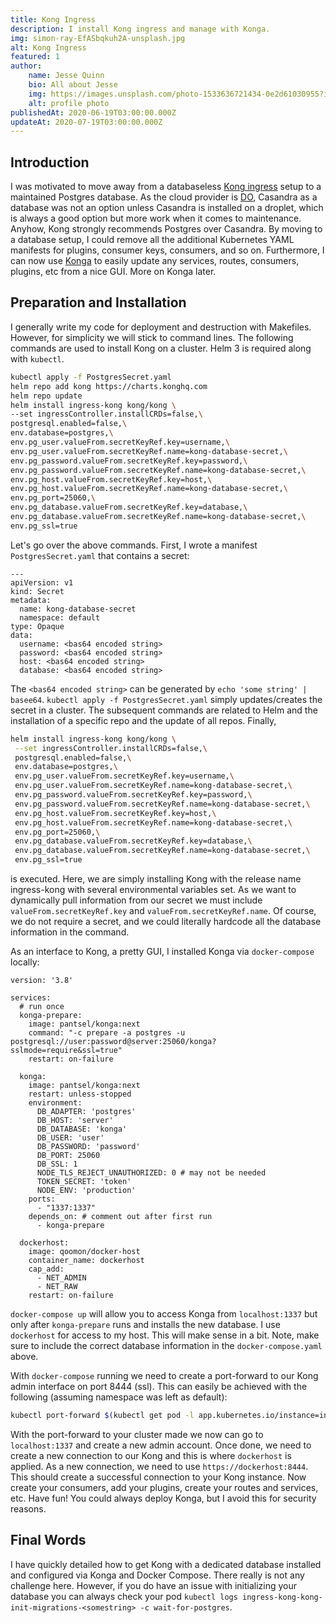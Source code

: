```yaml
---
title: Kong Ingress
description: I install Kong ingress and manage with Konga.
img: simon-ray-EfASbqkuh2A-unsplash.jpg
alt: Kong Ingress
featured: 1
author: 
    name: Jesse Quinn
    bio: All about Jesse
    img: https://images.unsplash.com/photo-1533636721434-0e2d61030955?ixlib=rb-1.2.1&ixid=eyJhcHBfaWQiOjEyMDd9&auto=format&fit=crop&w=2550&q=80
    alt: profile photo
publishedAt: 2020-06-19T03:00:00.000Z
updateAt: 2020-07-19T03:00:00.000Z
---
```



## Introduction
I was motivated to move away from a databaseless [Kong ingress](https://github.com/Kong/kubernetes-ingress-controller) 
setup to a maintained Postgres database. As the cloud provider is [DO](https://m.do.co/c/6ceb645458ec),
Casandra as a database was not an option unless Casandra is installed on a droplet, which is always a good option but more work when it comes
to maintenance. Anyhow, Kong strongly recommends Postgres over Casandra. By moving to a database setup, I 
could remove all the additional Kubernetes YAML manifests for plugins, consumer keys, consumers, and so on. Furthermore, I can now use
[Konga](https://pantsel.github.io/konga/) to easily update any services, routes, consumers, plugins, etc from a nice GUI. More on Konga later.

## Preparation and Installation
I generally write my code for deployment and destruction with Makefiles. However, for simplicity we will stick to command lines.
The following commands are used to install Kong on a cluster. Helm 3 is required along with `kubectl`.

```bash
kubectl apply -f PostgresSecret.yaml
helm repo add kong https://charts.konghq.com
helm repo update
helm install ingress-kong kong/kong \
--set ingressController.installCRDs=false,\
postgresql.enabled=false,\
env.database=postgres,\
env.pg_user.valueFrom.secretKeyRef.key=username,\
env.pg_user.valueFrom.secretKeyRef.name=kong-database-secret,\
env.pg_password.valueFrom.secretKeyRef.key=password,\
env.pg_password.valueFrom.secretKeyRef.name=kong-database-secret,\
env.pg_host.valueFrom.secretKeyRef.key=host,\
env.pg_host.valueFrom.secretKeyRef.name=kong-database-secret,\
env.pg_port=25060,\
env.pg_database.valueFrom.secretKeyRef.key=database,\
env.pg_database.valueFrom.secretKeyRef.name=kong-database-secret,\
env.pg_ssl=true
```

Let's go over the above commands. First, I wrote a manifest `PostgresSecret.yaml` that contains a secret:

```yaml[PostgresSecret.yaml]
---
apiVersion: v1
kind: Secret
metadata:
  name: kong-database-secret
  namespace: default
type: Opaque
data:
  username: <bas64 encoded string>
  password: <bas64 encoded string>
  host: <bas64 encoded string>
  database: <bas64 encoded string>
``` 

The `<bas64 encoded string>` can be generated by `echo 'some string' | basee64`. `kubectl apply -f PostgresSecret.yaml` simply updates/creates 
the secret in a cluster. The subsequent commands are related to Helm and the installation of a specific repo and the update of all repos. Finally,
 
```bash
helm install ingress-kong kong/kong \
 --set ingressController.installCRDs=false,\
 postgresql.enabled=false,\
 env.database=postgres,\
 env.pg_user.valueFrom.secretKeyRef.key=username,\
 env.pg_user.valueFrom.secretKeyRef.name=kong-database-secret,\
 env.pg_password.valueFrom.secretKeyRef.key=password,\
 env.pg_password.valueFrom.secretKeyRef.name=kong-database-secret,\
 env.pg_host.valueFrom.secretKeyRef.key=host,\
 env.pg_host.valueFrom.secretKeyRef.name=kong-database-secret,\
 env.pg_port=25060,\
 env.pg_database.valueFrom.secretKeyRef.key=database,\
 env.pg_database.valueFrom.secretKeyRef.name=kong-database-secret,\
 env.pg_ssl=true
```

is executed. Here, we are simply installing Kong with the release name ingress-kong with several environmental variables set.
As we want to dynamically pull information from our secret we must include `valueFrom.secretKeyRef.key` and `valueFrom.secretKeyRef.name`. Of
course, we do not require a secret, and we could literally hardcode all the database information in the command.

As an interface to Kong, a pretty GUI, I installed Konga via `docker-compose` locally:

```yaml[docker-compose.yaml]
version: '3.8'

services:
  # run once
  konga-prepare:
    image: pantsel/konga:next
    command: "-c prepare -a postgres -u postgresql://user:password@server:25060/konga?sslmode=require&ssl=true"
    restart: on-failure

  konga:
    image: pantsel/konga:next
    restart: unless-stopped
    environment:
      DB_ADAPTER: 'postgres'
      DB_HOST: 'server'
      DB_DATABASE: 'konga'
      DB_USER: 'user'
      DB_PASSWORD: 'password'
      DB_PORT: 25060
      DB_SSL: 1
      NODE_TLS_REJECT_UNAUTHORIZED: 0 # may not be needed
      TOKEN_SECRET: 'token'
      NODE_ENV: 'production'
    ports:
      - "1337:1337"
    depends_on: # comment out after first run
      - konga-prepare

  dockerhost:
    image: qoomon/docker-host
    container_name: dockerhost
    cap_add:
      - NET_ADMIN
      - NET_RAW
    restart: on-failure
```

`docker-compose up` will allow you to access Konga from `localhost:1337` but only after `konga-prepare` runs
and installs the new database. I use `dockerhost` for access to my host. This will make sense in a bit. Note, 
make sure to include the correct database information in the `docker-compose.yaml` above.

With `docker-compose` running we need to create a port-forward to our Kong admin interface on port 8444 (ssl). This can 
easily be achieved with the following (assuming namespace was left as default):

```bash
kubectl port-forward $(kubectl get pod -l app.kubernetes.io/instance=ingress-kong -o jsonpath='{.items[0].metadata.name}') 8444:8444
```

With the port-forward to your cluster made we now can go to `localhost:1337` and create a new admin account. Once done,
we need to create a new connection to our Kong and this is where `dockerhost` is applied. As a new connection, we need
to use `https://dockerhost:8444`. This should create a successful connection to your Kong instance. Now create your consumers, 
add your plugins, create your routes and services, etc. Have fun! You could always deploy Konga, but I avoid this for security reasons.

## Final Words
I have quickly detailed how to get Kong with a dedicated database installed and configured via Konga and Docker Compose.
There really is not any challenge here. However, if you do have an issue with initializing your database you can
always check your pod `kubectl logs ingress-kong-kong-init-migrations-<somestring> -c wait-for-postgres`.

